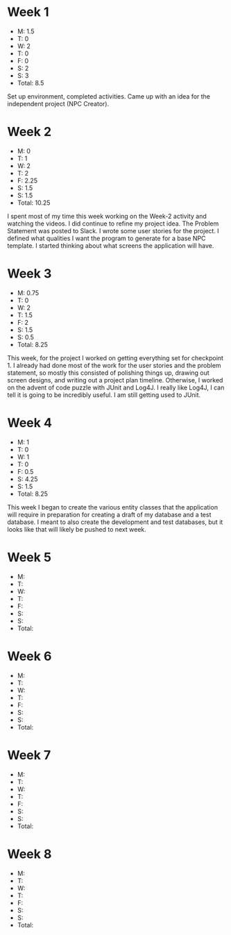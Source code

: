 # Week 1
- M: 1.5
- T: 0
- W: 2
- T: 0
- F: 0
- S: 2
- S: 3
- Total: 8.5

Set up environment, completed activities. Came up with an idea for
the independent project (NPC Creator).
# Week 2
- M: 0
- T: 1
- W: 2
- T: 2
- F: 2.25
- S: 1.5
- S: 1.5
- Total: 10.25

I spent most of my time this week working on the Week-2 activity and watching the videos. I did continue
to refine my project idea. The Problem Statement was posted to Slack. I wrote some user stories for the 
project. I defined what qualities I want the program to generate for a base NPC template. I started thinking
about what screens the application will have.
# Week 3
- M: 0.75
- T: 0
- W: 2
- T: 1.5
- F: 2
- S: 1.5
- S: 0.5
- Total: 8.25

This week, for the project I worked on getting everything set for checkpoint 1. I already had done most of the work
for the user stories and the problem statement, so mostly this consisted of polishing things up, drawing out 
screen designs, and writing out a project plan timeline.
Otherwise, I worked on the advent of code puzzle with JUnit and Log4J. I really like Log4J, I can tell it is 
going to be incredibly useful. I am still getting used to JUnit.

# Week 4
- M: 1
- T: 0
- W: 1
- T: 0
- F: 0.5
- S: 4.25
- S: 1.5
- Total: 8.25

This week I began to create the various entity classes that the application will require in preparation for creating a 
draft of my database and a test database. I meant to also create the development and test databases, but it looks like
that will likely be pushed to next week.

# Week 5
- M:
- T:
- W:
- T:
- F:
- S:
- S:
- Total:
# Week 6
- M:
- T:
- W:
- T:
- F:
- S:
- S:
- Total:
# Week 7
- M:
- T:
- W:
- T:
- F:
- S:
- S:
- Total:
# Week 8
- M:
- T:
- W:
- T:
- F:
- S:
- S:
- Total: